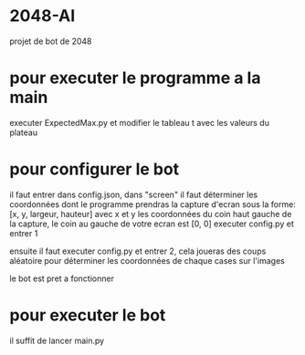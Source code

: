 # 2048-AI
projet de bot de 2048

# pour executer le programme a la main
executer ExpectedMax.py et modifier le tableau t avec les valeurs du plateau

# pour configurer le bot
il faut entrer dans config.json, dans "screen" il faut déterminer les coordonnées dont le programme prendras la capture d'ecran sous la forme:
    [x, y, largeur, hauteur] avec x et y les coordonnées du coin haut gauche de la capture, le coin au gauche de votre ecran est [0, 0]
    executer config.py et entrer 1

ensuite il faut executer config.py et entrer 2, cela joueras des coups aléatoire pour déterminer les coordonnées de chaque cases sur l'images

le bot est pret a fonctionner

# pour executer le bot
il suffit de lancer main.py


